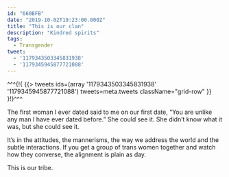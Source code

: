 ```yaml
---
id: "660BFB"
date: "2019-10-02T19:23:00.000Z"
title: "This is our clan"
description: "Kindred spirits"
tags:
  - Transgender
tweet:
  - '1179343503345831938'
  - '1179345945877721088'
---
```


^^^<!--[-->{!{ {{> tweets ids=(array '1179343503345831938' '1179345945877721088') tweets=meta.tweets className="grid-row" }} }!}<!--]-->^^^

The first woman I ever dated said to me on our first date, “You are unlike any man I have ever dated before.” She could see it. She didn’t know what it was, but she could see it.

It’s in the attitudes, the mannerisms, the way we address the world and the subtle interactions. If you get a group of trans women together and watch how they converse, the alignment is plain as day.

This is our tribe.
